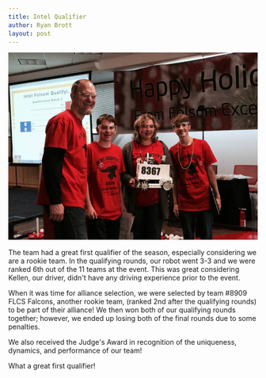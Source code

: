 ```yaml
---
title: Intel Qualifier
author: Ryan Brott
layout: post
---
```

![The team at the Intel Qualifier](/assets/team.jpg)

The team had a great first qualifier of the season, especially considering we are a rookie team. In the qualifying rounds, our robot went 3-3 and we were ranked 6th out of the 11 teams at the event. This was great considering Kellen, our driver, didn't have any driving experience prior to the event.    

When it was time for alliance selection, we were selected by team #8909 FLCS Falcons, another rookie team, (ranked 2nd after the qualifying rounds) to be part of their alliance! We then won both of our qualifying rounds together; however, we ended up losing both of the final rounds due to some penalties.   

We also received the Judge's Award in recognition of the uniqueness, dynamics, and performance of our team!   

What a great first qualifier!
